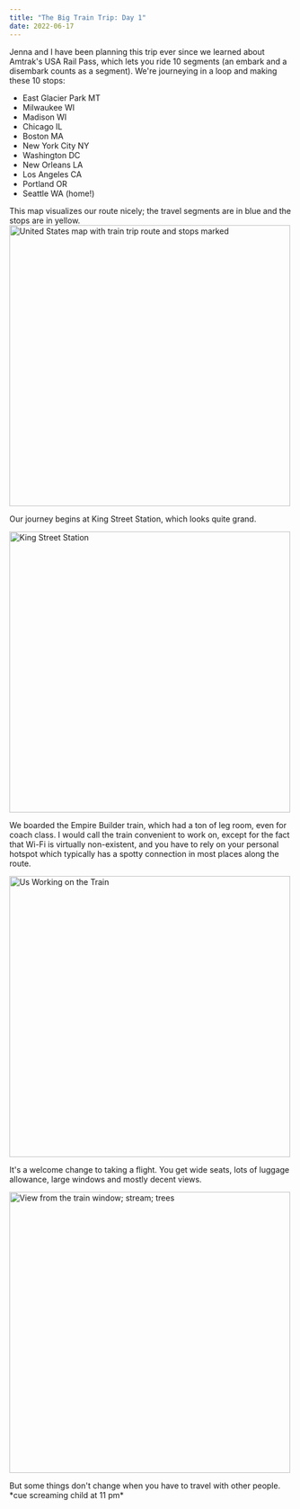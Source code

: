 ```yaml
---
title: "The Big Train Trip: Day 1"
date: 2022-06-17
---
```

Jenna and I have been planning this trip ever since we learned about Amtrak's USA Rail Pass, which lets you ride 10 segments (an embark and a disembark counts as a segment). We're journeying in a loop and making these 10 stops:
- East Glacier Park MT
- Milwaukee WI
- Madison WI
- Chicago IL
- Boston MA
- New York City NY
- Washington DC
- New Orleans LA
- Los Angeles CA
- Portland OR
- Seattle WA (home!)

This map visualizes our route nicely; the travel segments are in blue and the stops are in yellow.
<img src="/github-pages-with-jekyll/docs/assets/images/amtrak_routes.png" alt="United States map with train trip route and stops marked" width="500"/>

Our journey begins at King Street Station, which looks quite grand.

<img src="/github-pages-with-jekyll/docs/assets/images/king_street.jpeg" alt="King Street Station" width="500"/>

We boarded the Empire Builder train, which had a ton of leg room, even for coach class. I would call the train convenient to work on, except for the fact that Wi-Fi is virtually non-existent, and you have to rely on your personal hotspot which typically has a spotty connection in most places along the route.

<img src="/github-pages-with-jekyll/docs/assets/images/train_interior.jpg" alt="Us Working on the Train" width="500"/>

It's a welcome change to taking a flight. You get wide seats, lots of luggage allowance, large windows and mostly decent views.

<img src="/github-pages-with-jekyll/docs/assets/images/amtrak_day1_view.gif" alt="View from the train window; stream; trees" width="500"/>

But some things don't change when you have to travel with other people. \*cue screaming child at 11 pm\*